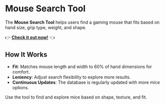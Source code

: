 # Mouse Search Tool

The **Mouse Search Tool** helps users find a gaming mouse that fits based on hand size, grip type, weight, and shape.

👉 **[Check it out now!](https://mou5.netlify.app/)** 👈

## How It Works
- **Fit**: Matches mouse length and width to 60% of hand dimensions for comfort.
- **Leniency**: Adjust search flexibility to explore more results.
- **Continuous Updates**: The database is regularly updated with more mice options.

Use the tool to find and explore mice based on shape, texture, and fit.
